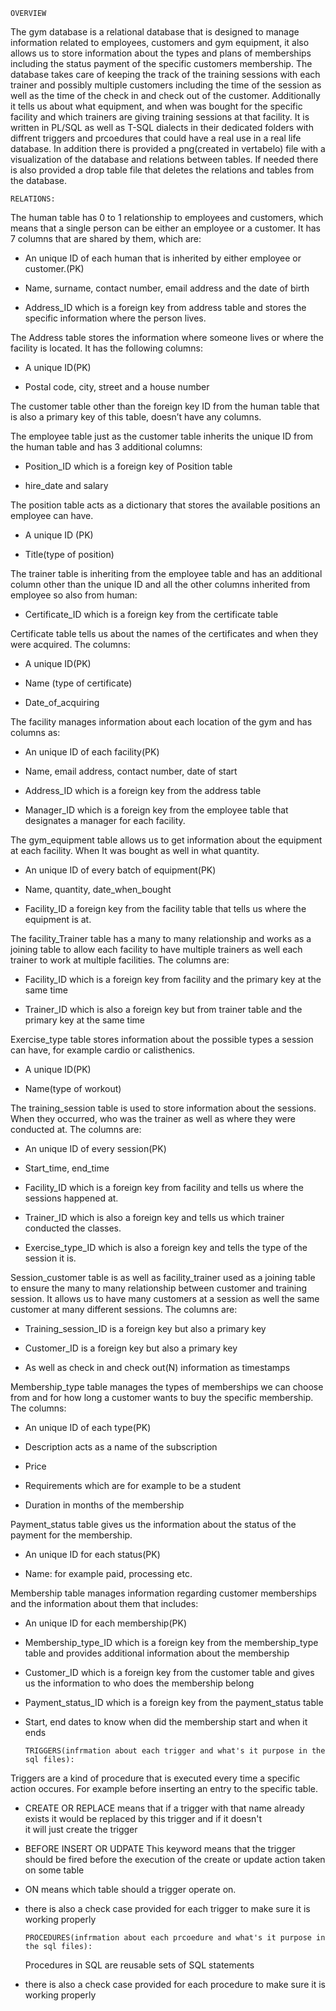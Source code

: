     OVERVIEW  
The gym database is a relational database that is designed to manage information related to employees, customers and gym equipment,
it also allows us to store information about the types and plans of memberships including the status payment of the specific customers membership.
The database takes care of keeping the track of the training sessions with each trainer and possibly multiple customers including the time of the session
as well as the time of the check in and check out of the customer. Additionally it tells us about what equipment,
and when was bought for the specific facility and which trainers are giving training sessions at that facility.
It is written in PL/SQL as well as T-SQL dialects in their dedicated folders with diffrent triggers and prcoedures that could have
a real use in a real life database. In addition there is provided a png(created in vertabelo) file with a visualization of the database and relations
between tables. If needed there is also provided a drop table file that deletes the relations and tables from the database.

    RELATIONS:
The human table has 0 to 1 relationship to employees and customers, which means that a single person can be either an employee or a customer. It has 7 columns that are shared by them, which are:

- An unique ID of each human that is inherited by either employee or customer.(PK)

- Name, surname, contact number, email address and the date of birth

- Address_ID which is a foreign key from address table and stores the specific information where the person lives.

The Address table stores the information where someone lives or where the facility is located. It has the following columns:

- A unique ID(PK)

- Postal code, city, street and a house number

The customer table other than the foreign key ID from the human table that is also a primary key of this table, doesn’t have any columns.

The employee table just as the customer table inherits the unique ID from the human table and has 3 additional columns:

- Position_ID which is a foreign key of Position table

- hire_date and salary

The position table acts as a dictionary that stores the available positions an employee can have.

- A unique ID (PK)

- Title(type of position)

The trainer table is inheriting from the employee table and has an additional column other than the unique ID and all the other columns inherited from employee so also from human:

- Certificate_ID which is a foreign key from the certificate table

Certificate table tells us about the names of the certificates and when they were acquired. The columns:

- A unique ID(PK)

- Name (type of certificate)

- Date_of_acquiring

The facility manages information about each location of the gym and has columns as:

- An unique ID of each facility(PK)

- Name, email address, contact number, date of start

- Address_ID which is a foreign key from the address table

- Manager_ID which is a foreign key from the employee table that designates a manager for each facility.

The gym_equipment table allows us to get information about the equipment at each facility. When It was bought as well in what quantity.

- An unique ID of every batch of equipment(PK)

- Name, quantity, date_when_bought

- Facility_ID a foreign key from the facility table that tells us where the equipment is at.

The facility_Trainer table has a many to many relationship and works as a joining table to allow each facility to have multiple trainers as well each trainer to work at multiple facilities. The columns are:

- Facility_ID which is a foreign key from facility and the primary key at the same time

- Trainer_ID which is also a foreign key but from trainer table and the primary key at the same time

Exercise_type table stores information about the possible types a session can have, for example cardio or calisthenics.

- A unique ID(PK)

- Name(type of workout)

The training_session table is used to store information about the sessions. When they occurred, who was the trainer as well as where they were conducted at. The columns are:

- An unique ID of every session(PK)

- Start_time, end_time

- Facility_ID which is a foreign key from facility and tells us where the sessions happened at.

- Trainer_ID which is also a foreign key and tells us which trainer conducted the classes.

- Exercise_type_ID which is also a foreign key and tells the type of the session it is.

Session_customer table is as well as facility_trainer used as a joining table to ensure the many to many relationship between customer and training session. It allows us to have many customers at a session as well the same customer at many different sessions. The columns are:

- Training_session_ID is a foreign key but also a primary key

- Customer_ID is a foreign key but also a primary key

- As well as check in and check out(N) information as timestamps

Membership_type table manages the types of memberships we can choose from and for how long a customer wants to buy the specific membership. The columns:

- An unique ID of each type(PK)

- Description acts as a name of the subscription

- Price

- Requirements which are for example to be a student

- Duration in months of the membership

Payment_status table gives us the information about the status of the payment for the membership.

- An unique ID for each status(PK)

- Name: for example paid, processing etc.

Membership table manages information regarding customer memberships and the information about them that includes:

- An unique ID for each membership(PK)

- Membership_type_ID which is a foreign key from the membership_type table and provides additional information about the membership

- Customer_ID which is a foreign key from the customer table and gives us the information to who does the membership belong

- Payment_status_ID which is a foreign key from the payment_status table

- Start, end dates to know when did the membership start and when it ends

      TRIGGERS(infrmation about each trigger and what's it purpose in the sql files):
Triggers are a kind of procedure that is executed every time a specific action occures. For example before inserting an entry to the specific table.
- CREATE OR REPLACE means that if a trigger with that name  already exists it would be replaced by this trigger and if it doesn't \
 it will just create the trigger
- BEFORE INSERT OR UDPATE This keyword means that the trigger should be fired before the execution of the create or update action taken on
  some table
- ON means which table should a trigger operate on.
- there is also a check case provided for each trigger to make sure it is working properly
  
      PROCEDURES(infrmation about each prcoedure and what's it purpose in the sql files):
  Procedures in SQL are reusable sets of SQL statements  
- there is also a check case provided for each procedure to make sure it is working properly

